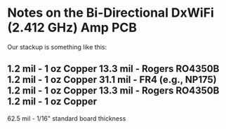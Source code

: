 Notes on the Bi-Directional DxWiFi (2.412 GHz) Amp PCB
========================================================

Our stackup is something like this:

 1.2 mil - 1 oz Copper
13.3 mil - Rogers RO4350B
 1.2 mil - 1 oz Copper
31.1 mil - FR4 (e.g., NP175)
 1.2 mil - 1 oz Copper
13.3 mil - Rogers RO4350B
 1.2 mil - 1 oz Copper
--------
62.5 mil - 1/16" standard board thickness

